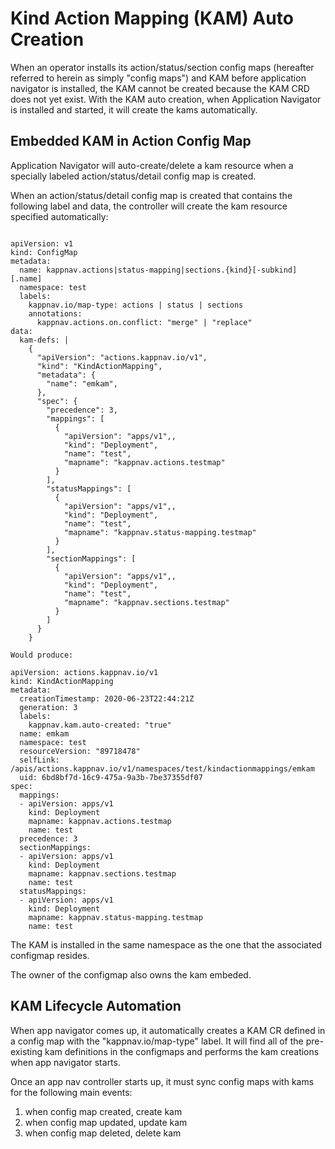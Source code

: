 # Kind Action Mapping (KAM) Auto Creation

When an operator installs its action/status/section config maps (hereafter referred to herein as simply "config maps") and KAM before application navigator is installed, the KAM cannot be created because the KAM CRD does not yet exist.  With the KAM auto creation, when Application Navigator is installed and started, it will create the kams automatically.

## Embedded KAM in Action Config Map
Application Navigator will auto-create/delete a kam resource when a specially labeled action/status/detail config map is created. 

When an action/status/detail config map is created that contains the following label and data, the controller will create the kam resource specified automatically:
```

apiVersion: v1
kind: ConfigMap
metadata: 
  name: kappnav.actions|status-mapping|sections.{kind}[-subkind][.name]
  namespace: test
  labels: 
    kappnav.io/map-type: actions | status | sections 
    annotations: 
      kappnav.actions.on.conflict: "merge" | "replace" 
data:
  kam-defs: | 
    {
      "apiVersion": "actions.kappnav.io/v1",
      "kind": "KindActionMapping",
      "metadata": {
        "name": "emkam",
      },
      "spec": {
        "precedence": 3,
        "mappings": [
          {
            "apiVersion": "apps/v1",,
            "kind": "Deployment",
            "name": "test",
            "mapname": "kappnav.actions.testmap"
          }
        ],
        "statusMappings": [
          {
            "apiVersion": "apps/v1",,
            "kind": "Deployment",
            "name": "test",
            "mapname": "kappnav.status-mapping.testmap"
          }
        ],
        "sectionMappings": [
          {
            "apiVersion": "apps/v1",,
            "kind": "Deployment",
            "name": "test",
            "mapname": "kappnav.sections.testmap"
          }
        ]
      }
    } 
  
Would produce:
  
apiVersion: actions.kappnav.io/v1
kind: KindActionMapping
metadata:
  creationTimestamp: 2020-06-23T22:44:21Z
  generation: 3
  labels:
    kappnav.kam.auto-created: "true"
  name: emkam
  namespace: test
  resourceVersion: "89718478"
  selfLink: /apis/actions.kappnav.io/v1/namespaces/test/kindactionmappings/emkam
  uid: 6bd8bf7d-16c9-475a-9a3b-7be37355df07
spec:
  mappings:
  - apiVersion: apps/v1
    kind: Deployment
    mapname: kappnav.actions.testmap
    name: test
  precedence: 3
  sectionMappings:
  - apiVersion: apps/v1
    kind: Deployment
    mapname: kappnav.sections.testmap
    name: test
  statusMappings:
  - apiVersion: apps/v1
    kind: Deployment
    mapname: kappnav.status-mapping.testmap
    name: test
```
The KAM is installed in the same namespace as the one that the associated configmap resides.

The owner of the configmap also owns the kam embeded.


## KAM Lifecycle Automation
When app navigator comes up, it automatically creates a KAM CR defined in a config map with the "kappnav.io/map-type" label.  It will find all of the pre-existing kam definitions in the configmaps and performs the kam creations when app navigator starts.

Once an app nav controller starts up, it must sync config maps with kams for the following main events:
1. when config map created, create kam
1. when config map updated, update kam
1. when config map deleted, delete kam
